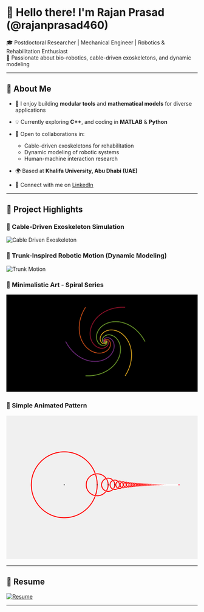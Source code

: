 # 👋 Hello there! I'm Rajan Prasad (@rajanprasad460)

🎓 Postdoctoral Researcher | Mechanical Engineer | Robotics & Rehabilitation Enthusiast  
🔬 Passionate about bio-robotics, cable-driven exoskeletons, and dynamic modeling

---

## 🚀 About Me

- 👀 I enjoy building **modular tools** and **mathematical models** for diverse applications  
- 💡 Currently exploring **C++**, and coding in **MATLAB** & **Python**  
- 🤝 Open to collaborations in:
  - Cable-driven exoskeletons for rehabilitation
  - Dynamic modeling of robotic systems
  - Human-machine interaction research  

- 🌍 Based at **Khalifa University, Abu Dhabi (UAE)**  
- 🔗 Connect with me on [LinkedIn](https://www.linkedin.com/in/rajanprasad460/)

---

## 🎥 Project Highlights

### 🦿 Cable-Driven Exoskeleton Simulation
![Cable Driven Exoskeleton](https://github.com/rajanprasad460/rajanprasad460/blob/main/Exo_Animation-1.gif?raw=true)

### 🧠 Trunk-Inspired Robotic Motion (Dynamic Modeling)
![Trunk Motion](https://github.com/rajanprasad460/rajanprasad460/blob/main/TurnkMotion.gif?raw=true)

### 🎨 Minimalistic Art - Spiral Series
![Spiral Art](https://github.com/rajanprasad460/rajanprasad460/blob/main/spiral-1-2-3-4-5-6-7-8.gif?raw=true)

### 🎨 Simple Animated Pattern
![Simple Art](https://github.com/rajanprasad460/rajanprasad460/blob/main/Finalized.gif?raw=true)

---

## 📄 Resume  
[![Resume](https://img.shields.io/badge/CV-View-blue?logo=read-the-docs&style=for-the-badge)](https://github.com/rajanprasad460/rajanprasad460/blob/main/CV_main_File.pdf)

---

<!---
rajanprasad460/rajanprasad460 is a ✨ special ✨ repository because its `README.md` (this file) appears on your GitHub profile.
You can click the Preview link to take a look at your changes.
--->
